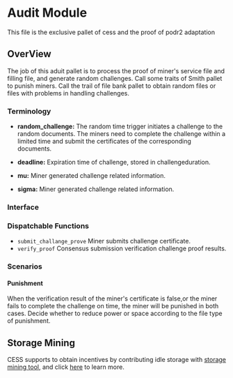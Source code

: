 # Audit Module
This file is the exclusive pallet of cess and the proof of podr2 adaptation

## OverView

The job of this aduit pallet is to process the proof of miner's service file and filling file,  and generate random challenges. Call some traits of Smith pallet to punish miners. Call the trail of file bank pallet to obtain random files or files with problems in handling challenges.

### Terminology

* **random_challenge:** The random time trigger initiates a challenge to the random documents.
The miners need to complete the challenge within a limited time and submit the certificates of
the corresponding documents.

* **deadline:** 		Expiration time of challenge, stored in challengeduration.
* **mu:**				Miner generated challenge related information.
* **sigma:**			Miner generated challenge related information.

### Interface

### Dispatchable Functions

* `submit_challange_prove`   Miner submits challenge certificate.
* `verify_proof`             Consensus submission verification challenge proof results.

### Scenarios

#### Punishment

When the verification result of the miner's certificate is false,or the miner fails to complete the challenge on time, the miner will be punished in both cases. Decide whether to reduce power or space according to the file type of punishment.

## Storage Mining
CESS supports to obtain incentives by contributing idle storage with [storage mining tool](https://github.com/CESSProject/storage-mining-tool), and click [here](https://github.com/CESSProject/cess/tree/v0.1.1/docs/designs-of-storage-mining.md) to learn more.
